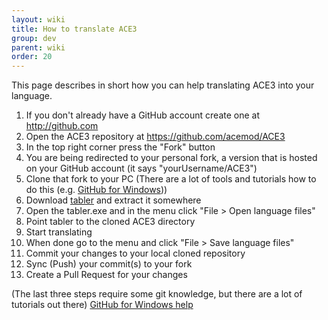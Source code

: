 ```yaml
---
layout: wiki
title: How to translate ACE3
group: dev
parent: wiki
order: 20
---
```


This page describes in short how you can help translating ACE3 into your language.

1. If you don't already have a GitHub account create one at http://github.com
2. Open the ACE3 repository at https://github.com/acemod/ACE3
3. In the top right corner press the "Fork" button
4. You are being redirected to your personal fork, a version that is hosted on your GitHub account (it says "yourUsername/ACE3")
5. Clone that fork to your PC (There are a lot of tools and tutorials how to do this (e.g. [GitHub for Windows](https://windows.github.com)))
6. Download [tabler](https://github.com/bux578/tabler/releases) and extract it somewhere
7. Open the tabler.exe and in the menu click "File > Open language files"
8. Point tabler to the cloned ACE3 directory
9. Start translating
10. When done go to the menu and click "File > Save language files"
11. Commit your changes to your local cloned repository
12. Sync (Push) your commit(s) to your fork
13. Create a Pull Request for your changes

(The last three steps require some git knowledge, but there are a lot of tutorials out there)
[GitHub for Windows help](https://windows.github.com/help.html)
